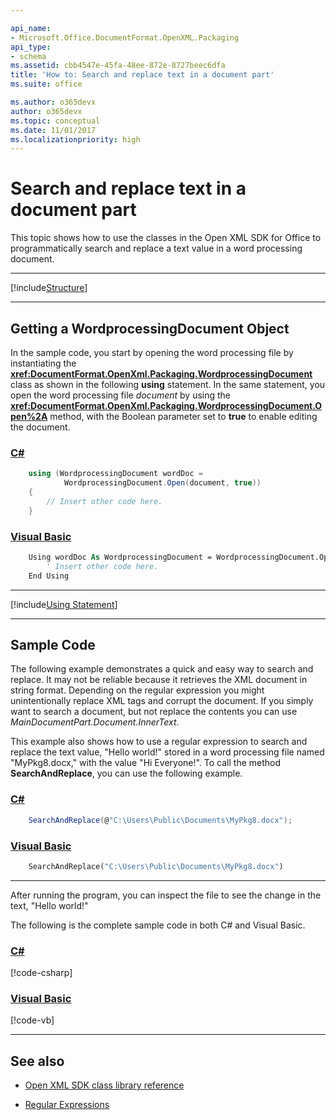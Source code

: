 ```yaml
---

api_name:
- Microsoft.Office.DocumentFormat.OpenXML.Packaging
api_type:
- schema
ms.assetid: cbb4547e-45fa-48ee-872e-8727beec6dfa
title: 'How to: Search and replace text in a document part'
ms.suite: office

ms.author: o365devx
author: o365devx
ms.topic: conceptual
ms.date: 11/01/2017
ms.localizationpriority: high
---
```

# Search and replace text in a document part

This topic shows how to use the classes in the Open XML SDK for
Office to programmatically search and replace a text value in a word
processing document.



--------------------------------------------------------------------------------
[!include[Structure](../includes/word/packages-and-document-parts.md)]


---------------------------------------------------------------------------------
## Getting a WordprocessingDocument Object 
In the sample code, you start by opening the word processing file by
instantiating the **<xref:DocumentFormat.OpenXml.Packaging.WordprocessingDocument>** class as shown in
the following **using** statement. In the same
statement, you open the word processing file *document* by using the
**<xref:DocumentFormat.OpenXml.Packaging.WordprocessingDocument.Open%2A>** method, with the Boolean parameter set
to **true** to enable editing the document.

### [C#](#tab/cs-0)
```csharp
    using (WordprocessingDocument wordDoc = 
            WordprocessingDocument.Open(document, true))
    {
        // Insert other code here.
    }
```

### [Visual Basic](#tab/vb-0)
```vb
    Using wordDoc As WordprocessingDocument = WordprocessingDocument.Open(document, True)
        ' Insert other code here.
    End Using
```
***


[!include[Using Statement](../includes/word/using-statement.md)]


--------------------------------------------------------------------------------
## Sample Code 
The following example demonstrates a quick and easy way to search and
replace. It may not be reliable because it retrieves the XML document in
string format. Depending on the regular expression you might
unintentionally replace XML tags and corrupt the document. If you simply
want to search a document, but not replace the contents you can use
*MainDocumentPart.Document.InnerText*.

This example also shows how to use a regular expression to search and
replace the text value, "Hello world!" stored in a word processing file
named "MyPkg8.docx," with the value "Hi Everyone!". To call the method
**SearchAndReplace**, you can use the following
example.

### [C#](#tab/cs-1)
```csharp
    SearchAndReplace(@"C:\Users\Public\Documents\MyPkg8.docx");
```

### [Visual Basic](#tab/vb-1)
```vb
    SearchAndReplace("C:\Users\Public\Documents\MyPkg8.docx")
```
***


After running the program, you can inspect the file to see the change in
the text, "Hello world!"

The following is the complete sample code in both C\# and Visual Basic.

### [C#](#tab/cs)
[!code-csharp[](../../samples/word/search_and_replace_text_a_part/cs/Program.cs)]

### [Visual Basic](#tab/vb)
[!code-vb[](../../samples/word/search_and_replace_text_a_part/vb/Program.vb)]

--------------------------------------------------------------------------------
## See also 


- [Open XML SDK class library reference](/office/open-xml/open-xml-sdk)

- [Regular Expressions](/dotnet/standard/base-types/regular-expressions)
